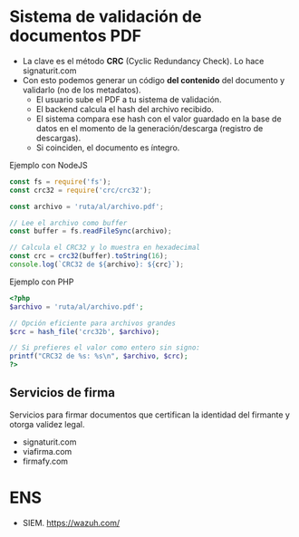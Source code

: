 # Sistema de validación de documentos PDF

- La clave es el método **CRC** (Cyclic Redundancy Check). Lo hace signaturit.com
- Con esto podemos generar un código **del contenido** del documento y validarlo (no de los metadatos).
  - El usuario sube el PDF a tu sistema de validación.
  - El backend calcula el hash del archivo recibido.
  - El sistema compara ese hash con el valor guardado en la base de datos en el momento de la generación/descarga (registro de descargas).
  - Si coinciden, el documento es íntegro.

Ejemplo con NodeJS
```js
const fs = require('fs');
const crc32 = require('crc/crc32');

const archivo = 'ruta/al/archivo.pdf';

// Lee el archivo como buffer
const buffer = fs.readFileSync(archivo);

// Calcula el CRC32 y lo muestra en hexadecimal
const crc = crc32(buffer).toString(16);
console.log(`CRC32 de ${archivo}: ${crc}`);
```

Ejemplo con PHP
```php
<?php
$archivo = 'ruta/al/archivo.pdf';

// Opción eficiente para archivos grandes
$crc = hash_file('crc32b', $archivo);

// Si prefieres el valor como entero sin signo:
printf("CRC32 de %s: %s\n", $archivo, $crc);
?>
```

## Servicios de firma
Servicios para firmar documentos que certifican la identidad del firmante y otorga validez legal.

- signaturit.com
- viafirma.com
- firmafy.com

# ENS

- SIEM. https://wazuh.com/


